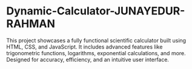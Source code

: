# Dynamic-Calculator-JUNAYEDUR-RAHMAN
This project showcases a fully functional scientific calculator built using HTML, CSS, and JavaScript. It includes advanced features like trigonometric functions, logarithms, exponential calculations, and more. Designed for accuracy, efficiency, and an intuitive user interface.
